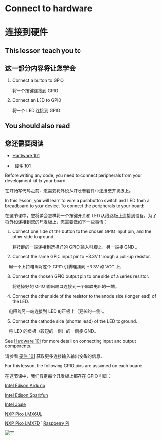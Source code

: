 # Connect to hardware
# 连接到硬件

## This lesson teach you to
## 这一部分内容将让您学会

1.  Connect a button to GPIO

    将一个按键连接到 GPIO 

2.  Connect an LED to GPIO

    将一个 LED 连接到 GPIO

## You should also read

## 您还需要阅读

*   [Hardware 101](https://developer.android.google.cn/things/hardware/hardware-101.html)

*   [硬件 101](https://developer.android.google.cn/things/hardware/hardware-101.html)

Before writing any code, you need to connect peripherals from your development kit to your board.

在开始写代码之前，您需要将外设从开发者套件中连接至开发板上。

In this lesson, you will learn to wire a pushbutton switch and LED from a breadboard to your device. To connect the peripherals to your board:

在这节课中，您将学会怎样将一个按键开关和 LED 从线路板上连接到设备。为了将外设连接到您的开发板上，您需要做如下一些事情：

1.  Connect one side of the button to the chosen GPIO input pin, and the other side to ground.

    将按键的一端连接到选择好的 GPIO 输入引脚上，另一端接 GND 。

2.  Connect the same GPIO input pin to +3.3V through a pull-up resistor.

    用一个上拉电阻将这个 GPIO 引脚连接到 +3.3V 的 VCC 上。

3.  Connect the chosen GPIO output pin to one side of a series resistor.

    将选择好的 GPIO 输出端口连接到一个串联电阻的一端。

4.  Connect the other side of the resistor to the anode side (longer lead) of the LED.

    电阻的另一端连接到 LED 的正极上（更长的一侧）。

5.  Connect the cathode side (shorter lead) of the LED to ground.

    将 LED 的负极（较短的一侧）的一侧接 GND。

See [Hardware 101](https://developer.android.google.cn/things/hardware/hardware-101.html) for more detail on connecting input and output components.

请参看 [硬件 101](https://developer.android.google.cn/things/hardware/hardware-101.html) 获取更多连接输入输出设备的信息。

For this lesson, the following GPIO pins are assumed on each board:

在这节课中，我们假定每个开发板上都存在 GPIO 引脚：

[Intel Edison Arduino](https://developer.android.google.cn/things/hardware/edison-arduino-io.html)

[Intel Edison Sparkfun](https://developer.android.google.cn/things/hardware/edison-sparkfun-io.html)

[Intel Joule](https://developer.android.google.cn/things/hardware/joule.html)

[NXP Pico i.MX6UL](https://developer.android.google.cn/things/hardware/imx6ul-pico-io.html)

[NXP Pico i.MX7D](https://developer.android.google.cn/things/hardware/imx7d-pico-io.html)
`
[Raspberry Pi](https://developer.android.google.cn/things/hardware/raspberrypi-io.html)

![""](https://developer.android.google.cn/things/images/simplepio-wiring.png)

